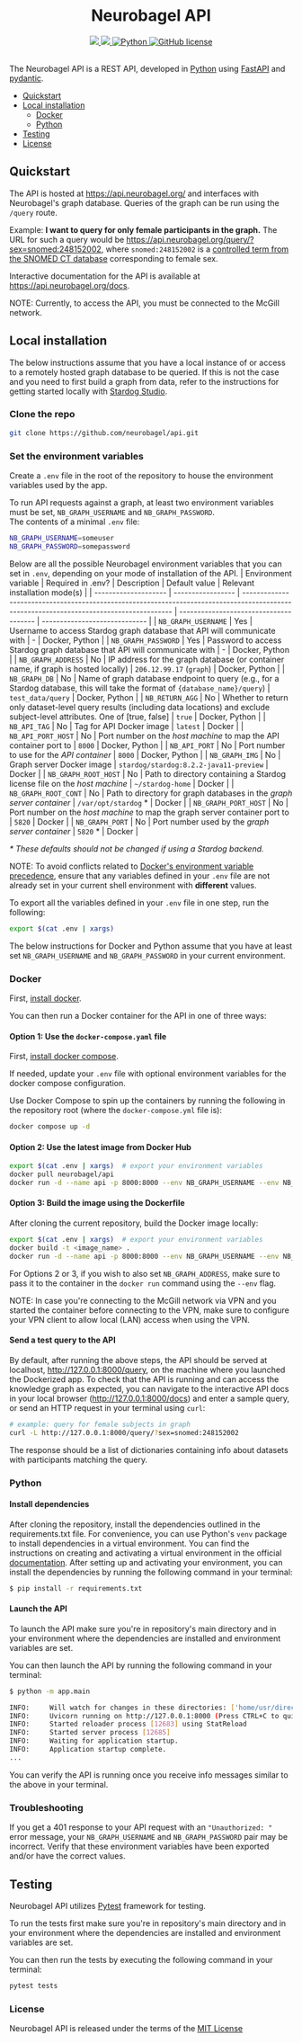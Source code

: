 <div align="center">

# Neurobagel API
    
<div>
    <a href="https://github.com/neurobagel/api/actions/workflows/test.yaml">
        <img src="https://img.shields.io/github/actions/workflow/status/neurobagel/api/test.yaml?color=BDB76B&label=test&style=flat-square">
    </a>
    <a href="https://coveralls.io/github/neurobagel/api">
        <img src="https://img.shields.io/coverallsCoverage/github/neurobagel/api?style=flat-square&color=8FBC8F">
    </a>
    <a href="https://www.python.org/">
        <img src="https://img.shields.io/badge/python-3.10-4682B4?style=flat-square" alt="Python">
    </a>
    <a href="LICENSE">
        <img src="https://img.shields.io/github/license/neurobagel/api?color=CD5C5C&style=flat-square" alt="GitHub license">
    </a>
</div>
<br>
</div>

The Neurobagel API is a REST API, developed in [Python](https://www.python.org/) using [FastAPI](https://fastapi.tiangolo.com/) and [pydantic](https://docs.pydantic.dev/).

- [Quickstart](#quickstart)
- [Local installation](#local-installation)
    - [Docker](#docker)
    - [Python](#python)
- [Testing](#testing)
- [License](#license)


## Quickstart
The API is hosted at https://api.neurobagel.org/ and interfaces with Neurobagel's graph database. Queries of the graph can be run using the `/query` route.

Example: **I want to query for only female participants in the graph.** The URL for such a query would be https://api.neurobagel.org/query/?sex=snomed:248152002, where `snomed:248152002` is a [controlled term from the SNOMED CT database](http://purl.bioontology.org/ontology/SNOMEDCT/248152002) corresponding to female sex.

Interactive documentation for the API is available at https://api.neurobagel.org/docs.

NOTE: Currently, to access the API, you must be connected to the McGill network.

## Local installation
The below instructions assume that you have a local instance of or access to a remotely hosted graph database to be queried. If this is not the case and you need to first build a graph from data, refer to the instructions for getting started locally with [Stardog Studio](https://docs.stardog.com/stardog-applications/dockerized_access#stardog-studio).

### Clone the repo
```bash
git clone https://github.com/neurobagel/api.git
```

### Set the environment variables
Create a `.env` file in the root of the repository to house the environment variables used by the app. 

To run API requests against a graph, at least two environment variables must be set, `NB_GRAPH_USERNAME` and `NB_GRAPH_PASSWORD`.  
The contents of a minimal `.env` file:
```bash
NB_GRAPH_USERNAME=someuser
NB_GRAPH_PASSWORD=somepassword
```

Below are all the possible Neurobagel environment variables that you can set in `.env`, depending on your mode of installation of the API.
| Environment variable | Required in .env? | Description                                                                                                                              | Default value                          | Relevant installation mode(s) |
| -------------------- | ----------------- | ---------------------------------------------------------------------------------------------------------------------------------------- | -------------------------------------- | ----------------------------- |
| `NB_GRAPH_USERNAME`  | Yes               | Username to access Stardog graph database that API will communicate with                                                                 | -                                      | Docker, Python                |
| `NB_GRAPH_PASSWORD`  | Yes               | Password to access Stardog graph database that API will communicate with                                                                 | -                                      | Docker, Python                |
| `NB_GRAPH_ADDRESS`   | No                | IP address for the graph database (or container name, if graph is hosted locally)                                                        | `206.12.99.17` (`graph`)               | Docker, Python                |
| `NB_GRAPH_DB`        | No                | Name of graph database endpoint to query (e.g., for a Stardog database, this will take the format of `{database_name}/query`)            | `test_data/query`                      | Docker, Python                |
| `NB_RETURN_AGG`      | No                | Whether to return only dataset-level query results (including data locations) and exclude subject-level attributes. One of [true, false] | `true`                                 | Docker, Python                |
| `NB_API_TAG`         | No                | Tag for API Docker image                                                                                                                 | `latest`                               | Docker                        |
| `NB_API_PORT_HOST`   | No                | Port number on the _host machine_ to map the API container port to                                                                       | `8000`                                 | Docker, Python                |
| `NB_API_PORT`        | No                | Port number to use for the _API container_                                                                                               | `8000`                                 | Docker, Python                |
| `NB_GRAPH_IMG`       | No                | Graph server Docker image                                                                                                                | `stardog/stardog:8.2.2-java11-preview` | Docker                        |
| `NB_GRAPH_ROOT_HOST` | No                | Path to directory containing a Stardog license file on the _host machine_                                                                | `~/stardog-home`                       | Docker                        |
| `NB_GRAPH_ROOT_CONT` | No                | Path to directory for graph databases in the _graph server container_                                                                    | `/var/opt/stardog` *                   | Docker                        |
| `NB_GRAPH_PORT_HOST` | No                | Port number on the _host machine_ to map the graph server container port to                                                              | `5820`                                 | Docker                        |
| `NB_GRAPH_PORT`      | No                | Port number used by the _graph server container_                                                                                         | `5820` *                               | Docker                        |

_* These defaults should not be changed if using a Stardog backend._

NOTE: To avoid conflicts related to [Docker's environment variable precedence](https://docs.docker.com/compose/environment-variables/envvars-precedence/), ensure that any variables defined in your `.env` file are not already set in your current shell environment with **different** values.

To export all the variables defined in your `.env` file in one step, run the following:
```bash
export $(cat .env | xargs)
```

The below instructions for Docker and Python assume that you have at least set `NB_GRAPH_USERNAME` and `NB_GRAPH_PASSWORD` in your current environment.

### Docker
First, [install docker](https://docs.docker.com/get-docker/).

You can then run a Docker container for the API in one of three ways:
#### Option 1: Use the `docker-compose.yaml` file

First, [install docker compose](https://docs.docker.com/compose/install/).

If needed, update your `.env` file with optional environment variables for the docker compose configuration.

Use Docker Compose to spin up the containers by running the following in the repository root (where the `docker-compose.yml` file is):
```bash
docker compose up -d
```

#### Option 2: Use the latest image from Docker Hub
```bash
export $(cat .env | xargs)  # export your environment variables 
docker pull neurobagel/api
docker run -d --name api -p 8000:8000 --env NB_GRAPH_USERNAME --env NB_GRAPH_PASSWORD neurobagel/api
```
#### Option 3: Build the image using the Dockerfile
After cloning the current repository, build the Docker image locally:
```bash
export $(cat .env | xargs)  # export your environment variables
docker build -t <image_name> .
docker run -d --name api -p 8000:8000 --env NB_GRAPH_USERNAME --env NB_GRAPH_PASSWORD neurobagel/api
```

For Options 2 or 3, if you wish to also set `NB_GRAPH_ADDRESS`, make sure to pass it to the container in the `docker run` command using the `--env` flag.

NOTE: In case you're connecting to the McGill network via VPN and you started the container before connecting to the VPN, make sure to configure your VPN client to allow local (LAN) access when using the VPN.

#### Send a test query to the API
By default, after running the above steps, the API should be served at localhost, http://127.0.0.1:8000/query, on the machine where you launched the Dockerized app. To check that the API is running and can access the knowledge graph as expected, you can navigate to the interactive API docs in your local browser (http://127.0.0.1:8000/docs) and enter a sample query, or send an HTTP request in your terminal using `curl`:
``` bash
# example: query for female subjects in graph
curl -L http://127.0.0.1:8000/query/?sex=snomed:248152002 
```
The response should be a list of dictionaries containing info about datasets with participants matching the query.

### Python
#### Install dependencies

After cloning the repository, install the dependencies outlined in the requirements.txt file. For convenience, you can use Python's `venv` package to install dependencies in a virtual environment. You can find the instructions on creating and activating a virtual environment in the official [documentation](https://docs.python.org/3.10/library/venv.html). After setting up and activating your environment, you can install the dependencies by running the following command in your terminal:

```bash
$ pip install -r requirements.txt
```

#### Launch the API

To launch the API make sure you're in repository's main directory and in your environment where the dependencies are installed and environment variables are set.

You can then launch the API by running the following command in your terminal:

```bash
$ python -m app.main
```

```bash
INFO:     Will watch for changes in these directories: ['home/usr/directory/']
INFO:     Uvicorn running on http://127.0.0.1:8000 (Press CTRL+C to quit)
INFO:     Started reloader process [12683] using StatReload
INFO:     Started server process [12685]
INFO:     Waiting for application startup.
INFO:     Application startup complete.
...
```
You can verify the API is running once you receive info messages similar to the above in your terminal.

### Troubleshooting
If you get a 401 response to your API request with an `"Unauthorized: "` error message, your `NB_GRAPH_USERNAME` and `NB_GRAPH_PASSWORD` pair may be incorrect. Verify that these environment variables have been exported and/or have the correct values.

## Testing

Neurobagel API utilizes [Pytest](https://docs.pytest.org/en/7.2.x/) framework for testing.

To run the tests first make sure you're in repository's main directory and in your environment where the dependencies are installed and environment variables are set.

You can then run the tests by executing the following command in your terminal:

```bash
pytest tests
```

### License

Neurobagel API is released under the terms of the [MIT License](LICENSE)